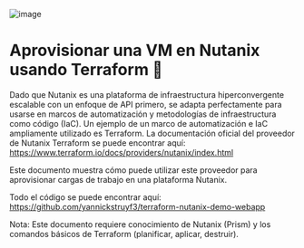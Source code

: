 
![image](https://user-images.githubusercontent.com/18565089/124823286-02552400-df3f-11eb-8ad1-4e6b0efc9a01.png)


# Aprovisionar una VM en Nutanix usando Terraform 🚀

Dado que Nutanix es una plataforma de infraestructura hiperconvergente escalable con un enfoque de API primero, se adapta perfectamente para usarse en marcos de automatización y metodologías de infraestructura como código (IaC).
Un ejemplo de un marco de automatización e IaC ampliamente utilizado es Terraform. La documentación oficial del proveedor de Nutanix Terraform se puede encontrar aquí: https://www.terraform.io/docs/providers/nutanix/index.html

Este documento muestra cómo puede utilizar este proveedor para aprovisionar cargas de trabajo en una plataforma Nutanix.

Todo el código se puede encontrar aquí: https://github.com/yannickstruyf3/terraform-nutanix-demo-webapp

Nota: Este documento requiere conocimiento de Nutanix (Prism) y los comandos básicos de Terraform (planificar, aplicar, destruir).